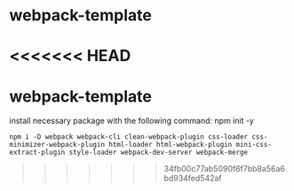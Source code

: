 # webpack-template
<<<<<<< HEAD
=======
# webpack-template

install necessary package with the following command:
    npm init -y
    
    npm i -D webpack webpack-cli clean-webpack-plugin css-loader css-minimizer-webpack-plugin html-loader html-webpack-plugin mini-css-extract-plugin style-loader webpack-dev-server webpack-merge 
>>>>>>> 34fb00c77ab5090f6f7bb8a56a6bd934fed542af
